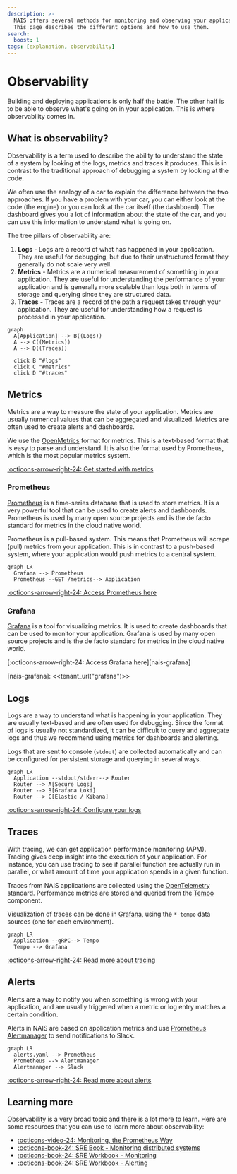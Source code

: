 ```yaml
---
description: >-
  NAIS offers several methods for monitoring and observing your applications.
  This page describes the different options and how to use them.
search:
  boost: 1
tags: [explanation, observability]
---
```

# Observability

Building and deploying applications is only half the battle. The other half is to be able to observe what's going on in your application. This is where observability comes in.

## What is observability?

Observability is a term used to describe the ability to understand the state of a system by looking at the logs, metrics and traces it produces. This is in contrast to the traditional approach of debugging a system by looking at the code.

We often use the analogy of a car to explain the difference between the two approaches. If you have a problem with your car, you can either look at the code (the engine) or you can look at the car itself (the dashboard). The dashboard gives you a lot of information about the state of the car, and you can use this information to understand what is going on.

The tree pillars of observability are:

1. **Logs** - Logs are a record of what has happened in your application. They are useful for debugging, but due to their unstructured format they generally do not scale very well.
2. **Metrics** - Metrics are a numerical measurement of something in your application. They are useful for understanding the performance of your application and is generally more scalable than logs both in terms of storage and querying since they are structured data.
3. **Traces** - Traces are a record of the path a request takes through your application. They are useful for understanding how a request is processed in your application.

```mermaid
graph
  A[Application] --> B((Logs))
  A --> C((Metrics))
  A --> D((Traces))

  click B "#logs"
  click C "#metrics"
  click D "#traces"
```

## Metrics

Metrics are a way to measure the state of your application. Metrics are usually numerical values that can be aggregated and visualized. Metrics are often used to create alerts and dashboards.

We use the [OpenMetrics][openmetrics] format for metrics. This is a text-based format that is easy to parse and understand. It is also the format used by Prometheus, which is the most popular metrics system.

[openmetrics]: https://openmetrics.io/

[:octicons-arrow-right-24: Get started with metrics](./metrics.md)

### Prometheus

[Prometheus][prometheus] is a time-series database that is used to store metrics. It is a very powerful tool that can be used to create alerts and dashboards. Prometheus is used by many open source projects and is the de facto standard for metrics in the cloud native world.

Prometheus is a pull-based system. This means that Prometheus will scrape (pull) metrics from your application. This is in contrast to a push-based system, where your application would push metrics to a central system.

[prometheus]: https://prometheus.io/

```mermaid
graph LR
  Grafana --> Prometheus
  Prometheus --GET /metrics--> Application
```

[:octicons-arrow-right-24: Access Prometheus here](./metrics.md#prometheus-environments)

### Grafana

[Grafana][grafana] is a tool for visualizing metrics. It is used to create dashboards that can be used to monitor your application. Grafana is used by many open source projects and is the de facto standard for metrics in the cloud native world.

[:octicons-arrow-right-24: Access Grafana here][nais-grafana]

[grafana]: https://grafana.com/
[nais-grafana]: <<tenant_url("grafana")>>

## Logs

Logs are a way to understand what is happening in your application. They are usually text-based and are often used for debugging. Since the format of logs is usually not standardized, it can be difficult to query and aggregate logs and thus we recommend using metrics for dashboards and alerting.

Logs that are sent to console (`stdout`) are collected automatically and can be configured for persistent storage and querying in several ways.

```mermaid
graph LR
  Application --stdout/stderr--> Router
  Router --> A[Secure Logs]
  Router --> B[Grafana Loki]
  Router --> C[Elastic / Kibana]
```

[:octicons-arrow-right-24: Configure your logs](./logging.md)

## Traces

With tracing, we can get application performance monitoring (APM). Tracing gives deep insight into the execution of your application. For instance, you can use tracing to see if parallel function are actually run in parallel,
or what amount of time your application spends in a given function.

Traces from NAIS applications are collected using the [OpenTelemetry](https://opentelemetry.io/) standard.  Performance metrics are stored and queried from the [Tempo](https://grafana.com/oss/tempo/) component.

Visualization of traces can be done in [Grafana](https://grafana.<<tenant()>>.cloud.nais.io),
using the `*-tempo` data sources (one for each environment).

```mermaid
graph LR
  Application --gRPC--> Tempo
  Tempo --> Grafana
```

[:octicons-arrow-right-24: Read more about tracing](./tracing.md)

## Alerts

Alerts are a way to notify you when something is wrong with your application, and are usually triggered when a metric or log entry matches a certain condition.

Alerts in NAIS are based on application metrics and use [Prometheus Alertmanager][alertmanager] to send notifications to Slack.

[alertmanager]: https://prometheus.io/docs/alerting/latest/alertmanager/

```mermaid
graph LR
  alerts.yaml --> Prometheus
  Prometheus --> Alertmanager
  Alertmanager --> Slack
```

[:octicons-arrow-right-24: Read more about alerts](./alerting.md)

## Learning more

Observability is a very broad topic and there is a lot more to learn. Here are some resources that you can use to learn more about observability:

- [:octicons-video-24: Monitoring, the Prometheus Way][youtube-prometheus]
- [:octicons-book-24: SRE Book - Monitoring distributed systems][sre-book-monitoring]
- [:octicons-book-24: SRE Workbook - Monitoring][sre-workbook-monitoring]
- [:octicons-book-24: SRE Workbook - Alerting][sre-workbook-alerting]

[sre-book-monitoring]: https://sre.google/sre-book/monitoring-distributed-systems/
[sre-workbook-monitoring]: https://sre.google/workbook/monitoring/
[sre-workbook-alerting]: https://sre.google/workbook/alerting-on-slos/
[youtube-prometheus]: https://www.youtube.com/watch?v=PDxcEzu62jk
